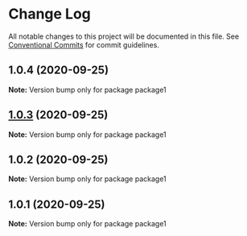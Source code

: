 # Change Log

All notable changes to this project will be documented in this file.
See [Conventional Commits](https://conventionalcommits.org) for commit guidelines.

## 1.0.4 (2020-09-25)

**Note:** Version bump only for package package1





## [1.0.3](https://github.com/RafaelloLoliop/monorepoGithubActions/compare/v1.0.2...v1.0.3) (2020-09-25)

**Note:** Version bump only for package package1





## 1.0.2 (2020-09-25)

**Note:** Version bump only for package package1





## 1.0.1 (2020-09-25)

**Note:** Version bump only for package package1

